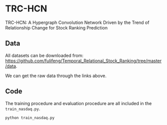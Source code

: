 # TRC-HCN
TRC-HCN: A Hypergraph Convolution Network Driven by the Trend of Relationship Change for Stock Ranking Prediction

## Data 
All datasets can be downloaded from: https://github.com/fulifeng/Temporal_Relational_Stock_Ranking/tree/master/data.

We can get the raw data through the links above. 

## Code
The training procedure and evaluation procedure are all included in the `train_nasdaq.py`.
```train & evaluate
python train_nasdaq.py 
```

